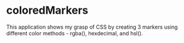 # coloredMarkers
This application shows my grasp of CSS by creating 3 markers using different color methods - rgba(), hexdecimal, and hsl().
